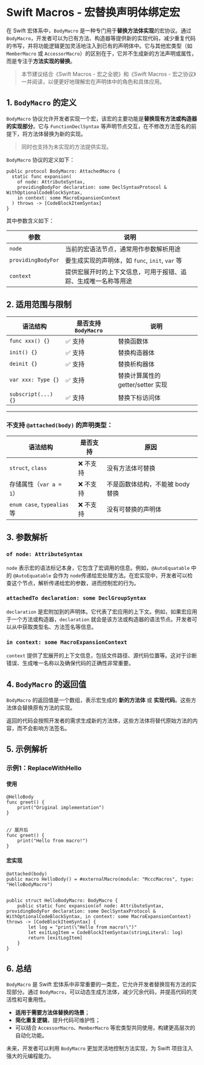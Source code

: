 # Swift Macros - 宏替换声明体绑定宏

在 Swift 宏体系中，`BodyMacro` 是一种专门用于**替换方法体实现**的宏协议。通过 `BodyMacro`，开发者可以为已有方法、构造器等提供新的实现代码，减少重复代码的书写，并将功能逻辑更加灵活地注入到已有的声明体中。它与其他宏类型（如 `MemberMacro` 或 `AccessorMacro`）的区别在于，它并不生成新的方法声明或属性，而是专注于**方法实现的替换**。

> 本节建议结合《Swift Macros - 宏之全貌》和《Swift Macros - 宏之协议》一并阅读，以便更好地理解宏在声明体中的角色和具体应用。



## 1. `BodyMacro` 的定义

`BodyMacro` 协议允许开发者实现一个宏，该宏的主要功能是**替换现有方法或构造器的实现部分**。它与 `FunctionDeclSyntax` 等声明节点交互，在不修改方法签名的前提下，将方法体替换为新的实现。

> 同时也支持为未实现的方法提供实现。

`BodyMacro` 协议的定义如下：

```
public protocol BodyMacro: AttachedMacro {
  static func expansion(
    of node: AttributeSyntax,
    providingBodyFor declaration: some DeclSyntaxProtocol & WithOptionalCodeBlockSyntax,
    in context: some MacroExpansionContext
  ) throws -> [CodeBlockItemSyntax]
}
```

其中参数含义如下：

| 参数               | 说明                                                         |
| ------------------ | ------------------------------------------------------------ |
| `node`             | 当前的宏语法节点，通常用作参数解析用途                       |
| `providingBodyFor` | 要生成实现的声明体，如 `func`, `init`, `var` 等              |
| `context`          | 提供宏展开时的上下文信息，可用于报错、追踪、生成唯一名称等用途 |





## 2. 适用范围与限制

| 语法结构            | 是否支持 `BodyMacro` | 说明                              |
| ------------------- | -------------------- | --------------------------------- |
| `func xxx() {}`     | ✅ 支持               | 替换函数体                        |
| `init() {}`         | ✅ 支持               | 替换构造器体                      |
| `deinit {}`         | ✅ 支持               | 替换析构器体                      |
| `var xxx: Type {}`  | ✅ 支持               | 替换计算属性的 getter/setter 实现 |
| `subscript(...) {}` | ✅ 支持               | 替换下标访问体                    |



------

### **不支持 `@attached(body)` 的声明类型：**

| 语法结构                    | 是否支持 | 原因                             |
| --------------------------- | -------- | -------------------------------- |
| `struct`, `class`           | ❌ 不支持 | 没有方法体可替换                 |
| 存储属性（`var a = 1`）     | ❌ 不支持 | 不是函数体结构，不能被 body 替换 |
| `enum case`, `typealias` 等 | ❌ 不支持 | 没有可替换的声明体               |



## 3. 参数解析

### `of node: AttributeSyntax`

`node` 表示宏的语法标记本身，它包含了宏调用的信息。例如，`@AutoEquatable` 中的 `@AutoEquatable` 会作为 `node`传递给宏处理方法。在宏实现中，开发者可以检查这个节点，解析传递给宏的参数，进而控制宏的行为。

### `attachedTo declaration: some DeclGroupSyntax`

`declaration` 是宏附加到的声明体。它代表了宏应用的上下文。例如，如果宏应用于一个方法或构造器，`declaration` 就会是该方法或构造器的语法节点。开发者可以从中获取类型名、方法签名等信息。

### `in context: some MacroExpansionContext`

`context` 提供了宏展开的上下文信息，包括文件路径、源代码位置等。这对于诊断错误、生成唯一名称以及确保代码的正确性非常重要。



## 4. `BodyMacro` 的返回值

`BodyMacro` 的返回值是一个数组，表示宏生成的 **新的方法体** 或 **实现代码**。这些方法体会替换原有方法的实现。

返回的代码会按照开发者的需求生成新的方法体，这些方法体将替代原始方法的内容，而不会影响方法签名。



## 5. 示例解析

### 示例1：ReplaceWithHello



#### 使用

```
@HelloBody
func greet() {
    print("Original implementation")
}


// 展开后
func greet() {
    print("Hello from macro!")
}
```

#### 宏实现

```
@attached(body)
public macro HelloBody() = #externalMacro(module: "McccMacros", type: "HelloBodyMacro")


public struct HelloBodyMacro: BodyMacro {
    public static func expansion(of node: AttributeSyntax, providingBodyFor declaration: some DeclSyntaxProtocol & WithOptionalCodeBlockSyntax, in context: some MacroExpansionContext) throws -> [CodeBlockItemSyntax] {
        let log = "print(\"Hello from macro!\")"
        let exitLogItem = CodeBlockItemSyntax(stringLiteral: log)
        return [exitLogItem]
    }
}
```



## 6. 总结

`BodyMacro` 是 Swift 宏体系中非常重要的一类宏，它允许开发者替换现有方法的实现部分。通过 `BodyMacro`，可以动态生成方法体，减少冗余代码，并提高代码的灵活性和可重用性。

- **适用于需要方法体替换的场景**；
- **简化重复逻辑**，提升代码可维护性；
- 可以结合 `AccessorMacro`、`MemberMacro` 等宏类型共同使用，构建更高层次的自动化功能。

未来，开发者可以利用 `BodyMacro` 更加灵活地控制方法实现，为 Swift 项目注入强大的元编程能力。
